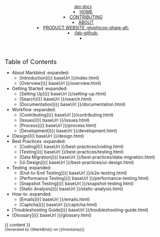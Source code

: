 <head-bottom>
  <link rel="stylesheet" href="{{ baseUrl }}/stylesheets/main.css">
</head-bottom>

<header fixed>
  <navbar placement="top" type="inverse">
    <a slot="brand" href="{{ baseUrl }}/index.html" title="Home" class="navbar-brand">
      <pic src="https://teammatesv4.appspot.com/assets/images/teammateslogo.png" width="150" alt="Logo" caption=""/>
      <span style="font-style:italic;font-size:small">dev docs</span>
    </a>
    <li><a href="{{ baseUrl }}/index.html" class="nav-link">HOME</a></li>
    <li><a href="{{ baseUrl }}/contributing.html" class="nav-link">CONTRIBUTING</a></li>
    <li><a href="{{ baseUrl }}/about.html" class="nav-link">ABOUT</a></li>
    <li><a href="http://teammatesv4.appspot.com/" class="nav-link">PRODUCT WEBSITE <md>:glyphicon-share-alt:</md></a></li>
    <li><a href="https://github.com/TEAMMATES/teammates" target="_blank" class="nav-link"><md>:fab-github:</md></a></li>
  <li slot="right">
    <form class="navbar-form">
      <searchbar :data="searchData" placeholder="Search" :on-hit="searchCallback" menu-align-right></searchbar>
    </form>
  </li>
  </navbar>
</header>

<div id="flex-body">
  <nav id="site-nav" class="fixed-header-padding">
    <div class="site-nav-top">
      <div class="font-weight-bold mb-2" style="font-size: 1.25rem;">Table of Contents</div>
    </div>
    <div class="nav-component slim-scroll">
      <site-nav>

* About Markbind :expanded:
  * [Introduction]({{ baseUrl }}/index.html)
  * [Overview]({{ baseUrl }}/overview.html)
* Getting Started :expanded:
  * [Setting Up]({{ baseUrl }}/setting-up.html)
  * [Search]({{ baseUrl }}/search.html)
  * [Documentation]({{ baseUrl }}/documentation.html)
* Workflow :expanded:
  * [Contributing]({{ baseUrl }}/contributing.html)
  * [Issues]({{ baseUrl }}/issues.html)
  * [Process]({{ baseUrl }}/process.html)
  * [Development]({{ baseUrl }}/development.html)
* [Design]({{ baseUrl }}/design.html)
* Best Practices :expanded:
  * [Coding]({{ baseUrl }}/best-practices/coding.html)
  * [Testing]({{ baseUrl }}/best-practices/testing.html)
  * [Data Migration]({{ baseUrl }}/best-practices/data-migration.html)
  * [Ui Design]({{ baseUrl }}/best-practices/ui-design.html)
* Testing :expanded:
  * [End-to-End Testing]({{ baseUrl }}/e2e-testing.html)
  * [Performance Testing]({{ baseUrl }}/performance-testing.html)
  * [Snapshot Testing]({{ baseUrl }}/snapshot-testing.html)
  * [Static Analysis]({{ baseUrl }}/static-analysis.html)
* How-to :expanded:
  * [Emails]({{ baseUrl }}/emails.html)
  * [Captcha]({{ baseUrl }}/captcha.html)
* [Troubleshooting Guide]({{ baseUrl }}/troubleshooting-guide.html)
* [Glossary]({{ baseUrl }}/glossary.html)
      </site-nav>
    </div>
  </nav>
  <div id="content-wrapper" class="fixed-header-padding">
    {{ content }}
  </div>
  <nav id="page-nav" class="fixed-header-padding">
    <div class="nav-component slim-scroll">
      <page-nav />
    </div>
  </nav>
</div>

<footer>
  
<!-- Support MarkBind by including a link to us on your landing page! -->
<div class="text-center">
  <small>[Generated by {{MarkBind}} on {{timestamp}}]</small>
</div>

</footer>
